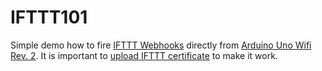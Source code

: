 # IFTTT101
Simple demo how to fire [IFTTT Webhooks](https://ifttt.com/maker_webhooks) directly from [Arduino Uno Wifi Rev. 2](https://www.arduino.cc/en/Guide/ArduinoUnoWiFiRev2). It is important to [upload IFTTT certificate](https://www.arduino.cc/en/Tutorial/WiFiNINAFirmwareUpdater) to make it work. 
